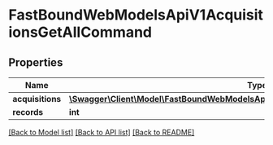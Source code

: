 # FastBoundWebModelsApiV1AcquisitionsGetAllCommand

## Properties
Name | Type | Description | Notes
------------ | ------------- | ------------- | -------------
**acquisitions** | [**\Swagger\Client\Model\FastBoundWebModelsApiV1AcquisitionsGetAllCommandAcquisition[]**](FastBoundWebModelsApiV1AcquisitionsGetAllCommandAcquisition.md) |  | [optional] 
**records** | **int** |  | [optional] 

[[Back to Model list]](../../README.md#documentation-for-models) [[Back to API list]](../../README.md#documentation-for-api-endpoints) [[Back to README]](../../README.md)

